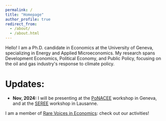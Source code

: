 ```yaml
---
permalink: /
title: "Homepage"
author_profile: true
redirect_from: 
  - /about/
  - /about.html
---
```


Hello! I am a Ph.D. candidate in Economics at the University of Geneva, specializing in Energy and Applied Microeconomics. My research spans Development Economics, Political Economy, and Public Policy, focusing on the oil and gas industry's response to climate policy.

Updates:
======
- **Nov, 2024:** I will be presenting at the [PoNACEE](https://4euplus.eu/4EU-701.html) workshop in Geneva, and at the [SEREE](https://sebastien-houde.com/seree-2024/) workshop in Lausanne.


I am a member of [Rare Voices in Economics](https://www.rarevoicesineconomics.com/): check out our activities!

